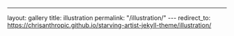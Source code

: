 ---
layout: gallery
title: illustration
permalink: "/illustration/"
--- redirect_to: https://chrisanthropic.github.io/starving-artist-jekyll-theme/illustration/

